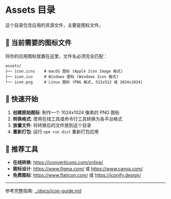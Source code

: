 # Assets 目录

这个目录包含应用的资源文件，主要是图标文件。

## 📱 当前需要的图标文件

将你的应用图标放置在这里，文件名必须完全匹配：

```
assets/
├── icon.icns    # macOS 图标 (Apple Icon Image 格式)
├── icon.ico     # Windows 图标 (Windows Icon 格式)
└── icon.png     # Linux 图标 (PNG 格式, 512x512 或 1024x1024)
```

## 🎯 快速开始

1. **创建原始图标**: 制作一个 1024x1024 像素的 PNG 图标
2. **转换格式**: 使用在线工具或命令行工具转换为各平台格式
3. **放置文件**: 将转换后的文件放到这个目录
4. **重新打包**: 运行 `npm run dist` 重新打包应用

## 🔗 推荐工具

- **在线转换**: https://iconverticons.com/online/
- **图标设计**: https://www.figma.com/ 或 https://www.canva.com/
- **免费图标**: https://www.flaticon.com/ 或 https://iconify.design/

---

参考完整指南: [../docs/icon-guide.md](../docs/icon-guide.md)

